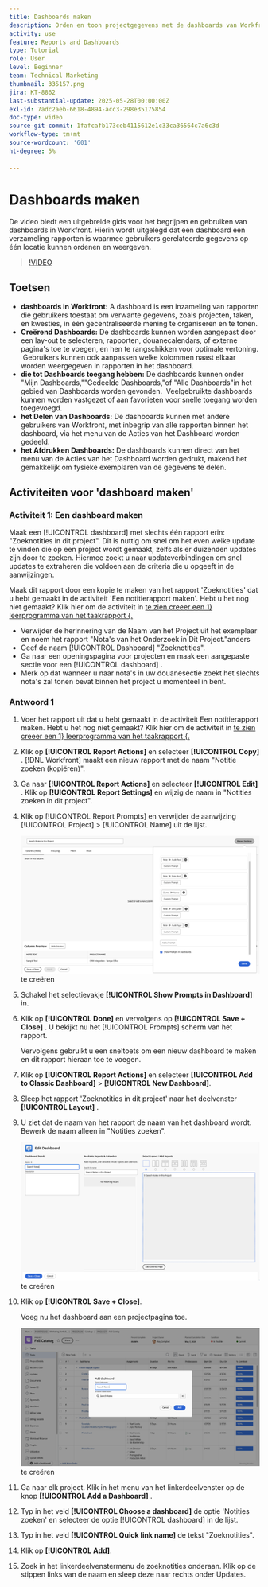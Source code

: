 ```yaml
---
title: Dashboards maken
description: Orden en toon projectgegevens met de dashboards van Workfront. Deze kunnen worden aangepast, gedeeld en afgedrukt en zijn eenvoudig toegankelijk voor soepel projectbeheer en samenwerking.
activity: use
feature: Reports and Dashboards
type: Tutorial
role: User
level: Beginner
team: Technical Marketing
thumbnail: 335157.png
jira: KT-8862
last-substantial-update: 2025-05-28T00:00:00Z
exl-id: 7adc2aeb-6618-4894-acc3-298e35175854
doc-type: video
source-git-commit: 1fafcafb173ceb4115612e1c33ca36564c7a6c3d
workflow-type: tm+mt
source-wordcount: '601'
ht-degree: 5%

---
```


# Dashboards maken

De video biedt een uitgebreide gids voor het begrijpen en gebruiken van dashboards in Workfront.
&#x200B;Hierin wordt uitgelegd dat een dashboard een verzameling rapporten is waarmee gebruikers gerelateerde gegevens op één locatie kunnen ordenen en weergeven.

>[!VIDEO](https://video.tv.adobe.com/v/335157/?quality=12&learn=on)

## Toetsen

* **dashboards in Workfront:** A dashboard is een inzameling van rapporten die gebruikers toestaat om verwante gegevens, zoals projecten, taken, en kwesties, in één gecentraliseerde mening te organiseren en te tonen. &#x200B;
* **Creërend Dashboards:** De dashboards kunnen worden aangepast door een lay-out te selecteren, rapporten, douanecalendars, of externe pagina&#39;s toe te voegen, en hen te rangschikken voor optimale vertoning. &#x200B; Gebruikers kunnen ook aanpassen welke kolommen naast elkaar worden weergegeven in rapporten in het dashboard. &#x200B;
* **die tot Dashboards toegang hebben:** De dashboards kunnen onder &quot;Mijn Dashboards,&quot;&quot;Gedeelde Dashboards,&quot;of &quot;Alle Dashboards&quot;in het gebied van Dashboards worden gevonden. &#x200B; Veelgebruikte dashboards kunnen worden vastgezet of aan favorieten voor snelle toegang worden toegevoegd. &#x200B;
* **het Delen van Dashboards:** De dashboards kunnen met andere gebruikers van Workfront, met inbegrip van alle rapporten binnen het dashboard, via het menu van de Acties van het Dashboard worden gedeeld. &#x200B;
* **het Afdrukken Dashboards:** De dashboards kunnen direct van het menu van de Acties van het Dashboard worden gedrukt, makend het gemakkelijk om fysieke exemplaren van de gegevens te delen. &#x200B;


## Activiteiten voor &#39;dashboard maken&#39;

### Activiteit 1: Een dashboard maken

Maak een [!UICONTROL dashboard] met slechts één rapport erin: &quot;Zoeknotities in dit project&quot;. Dit is nuttig om snel om het even welke update te vinden die op een project wordt gemaakt, zelfs als er duizenden updates zijn door te zoeken. Hiermee zoekt u naar updateverbindingen om snel updates te extraheren die voldoen aan de criteria die u opgeeft in de aanwijzingen.

Maak dit rapport door een kopie te maken van het rapport &#39;Zoeknotities&#39; dat u hebt gemaakt in de activiteit &#39;Een notitierapport maken&#39;. Hebt u het nog niet gemaakt? Klik hier om de activiteit in [ te zien creeer een 1} leerprogramma van het taakrapport {.](https://experienceleague.adobe.com/en/docs/workfront-learn/tutorials-workfront/reporting/basic-reporting/create-a-task-report#activity-1-create-a-note-report-with-prompts)

* Verwijder de herinnering van de Naam van het Project uit het exemplaar en noem het rapport &quot;Nota&#39;s van het Onderzoek in Dit Project.&quot;anders
* Geef de naam [!UICONTROL Dashboard] &quot;Zoeknotities&quot;.
* Ga naar een openingspagina voor projecten en maak een aangepaste sectie voor een [!UICONTROL dashboard] .
* Merk op dat wanneer u naar nota&#39;s in uw douanesectie zoekt het slechts nota&#39;s zal tonen bevat binnen het project u momenteel in bent.

### Antwoord 1

1. Voer het rapport uit dat u hebt gemaakt in de activiteit Een notitierapport maken. Hebt u het nog niet gemaakt? Klik hier om de activiteit in [ te zien creeer een 1} leerprogramma van het taakrapport {.](https://experienceleague.adobe.com/en/docs/workfront-learn/tutorials-workfront/reporting/basic-reporting/create-a-task-report#activity-1-create-a-note-report-with-prompts)
1. Klik op **[!UICONTROL Report Actions]** en selecteer **[!UICONTROL Copy]** . [!DNL Workfront] maakt een nieuw rapport met de naam &quot;Notitie zoeken (kopiëren)&quot;.
1. Ga naar **[!UICONTROL Report Actions]** en selecteer **[!UICONTROL Edit]** . Klik op **[!UICONTROL Report Settings]** en wijzig de naam in &quot;Notities zoeken in dit project&quot;.
1. Klik op [!UICONTROL Report Prompts] en verwijder de aanwijzing [!UICONTROL Project] > [!UICONTROL Name] uit de lijst.

   ![ een beeld van het scherm om een nieuw dashboard ](assets/edit-report-prompts.png) te creëren

1. Schakel het selectievakje **[!UICONTROL Show Prompts in Dashboard]** in.
1. Klik op **[!UICONTROL Done]** en vervolgens op **[!UICONTROL Save + Close]** . U bekijkt nu het [!UICONTROL Prompts] scherm van het rapport.

   Vervolgens gebruikt u een sneltoets om een nieuw dashboard te maken en dit rapport hieraan toe te voegen.

1. Klik op **[!UICONTROL Report Actions]** en selecteer **[!UICONTROL Add to Classic Dashboard]** > **[!UICONTROL New Dashboard]**.
1. Sleep het rapport &#39;Zoeknotities in dit project&#39; naar het deelvenster **[!UICONTROL Layout]** .
1. U ziet dat de naam van het rapport de naam van het dashboard wordt. Bewerk de naam alleen in &quot;Notities zoeken&quot;.

   ![ een beeld van het scherm om een nieuw dashboard ](assets/create-dashboard.png) te creëren

1. Klik op **[!UICONTROL Save + Close]**.

   Voeg nu het dashboard aan een projectpagina toe.

   ![ een beeld van het scherm om een nieuw dashboard ](assets/add-custom-section.png) te creëren

1. Ga naar elk project. Klik in het menu van het linkerdeelvenster op de knop **[!UICONTROL Add a Dashboard]** .
1. Typ in het veld **[!UICONTROL Choose a dashboard]** de optie &#39;Notities zoeken&#39; en selecteer de optie [!UICONTROL dashboard] in de lijst.
1. Typ in het veld **[!UICONTROL Quick link name]** de tekst &quot;Zoeknotities&quot;.
1. Klik op **[!UICONTROL Add]**.
1. Zoek in het linkerdeelvenstermenu de zoeknotities onderaan. Klik op de stippen links van de naam en sleep deze naar rechts onder Updates.
